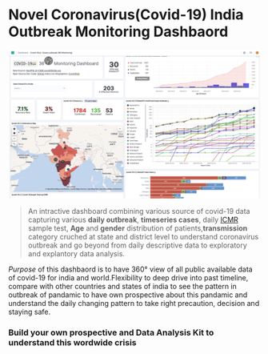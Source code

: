 # Novel Coronavirus(Covid-19) India Outbreak Monitoring Dashbaord

[![Image](canvas_main_page/main_page.png)](bit.ly/covid19-360 "Description")


> An intractive dashboard combining various source of covid-19 data capturing various **daily outbreak**, **timeseries cases**, daily [ICMR](https://icmr.nic.in/content/covid-19) sample test, **Age** and **gender** distribution of patients,**transmission** category cruched at state and district level to understand coronavirus outbreak and go beyond from daily descriptive data to exploratory and explantory data analysis.

*Purpose* of this dashbaord is to have 360° view of all public available data of covid-19 for india and world.Flexibility to deep drive into past timeline, compare with other countries and states of india to see the pattern in outbreak of pandamic to have own prospective about this pandamic and understand the daily changing pattern to take right precaution, decision and staying safe. 


### Build your own prospective and Data Analysis Kit to understand this wordwide crisis

